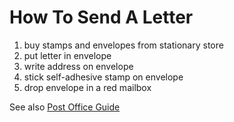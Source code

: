 # How To Send A Letter 

1. buy stamps and envelopes from stationary store
1. put letter in envelope
1. write address on envelope
1. stick self-adhesive stamp on envelope
1. drop envelope in a red mailbox

See also [Post Office Guide](https://www.postoffice.co.uk/mail/how-to-send-letter)
